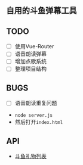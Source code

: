 ## 自用的斗鱼弹幕工具

## TODO
- [ ] 使用Vue-Router
- [ ] 语音朗读弹幕
- [ ] 增加点歌系统
- [ ] 整理项目结构

## BUGS
- [ ] 语音朗读重复问题

- `node server.js`
- 然后打开`index.html`

## API
- [斗鱼礼物列表](https://webconf.douyucdn.cn/resource/common/prop_gift_list/prop_gift_config.json)
